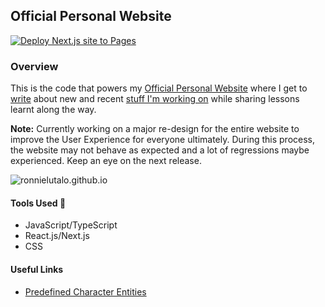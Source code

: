 ## Official Personal Website

[![Deploy Next.js site to Pages](https://github.com/RonnieLutalo/ronnielutalo.github.io/actions/workflows/nextjs-deployment.yml/badge.svg)](https://github.com/RonnieLutalo/ronnielutalo.github.io/actions/workflows/nextjs-deployment.yml)

### Overview

This is the code that powers my [Official Personal Website](https://ronnielutalo.github.io) where I get to [write](https://ronnielutalo.github.io/blog) about new and recent [stuff I'm working on](https://ronnielutalo.github.io/work) while sharing lessons learnt along the way.

**Note:** Currently working on a major re-design for the entire website to improve the User Experience for everyone ultimately. During this process, the website may not behave as expected and a lot of regressions maybe experienced. Keep an eye on the next release.

![ronnielutalo.github.io](https://ronnielutalo.github.io/images/site-meta-image-01.png)

#### Tools Used 🚀

- JavaScript/TypeScript
- React.js/Next.js
- CSS

#### Useful Links

- [Predefined Character Entities](http://www.madore.org/~david/computers/unicode/htmlent.html)
